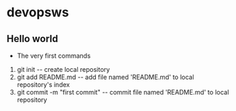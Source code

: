 # devopsws
## Hello world
* The very first commands
1. git init -- create local repository
1. git add README.md -- add file named 'README.md' to local repository's index
1. git commit -m "first commit" -- commit file named 'README.md' to local repository
